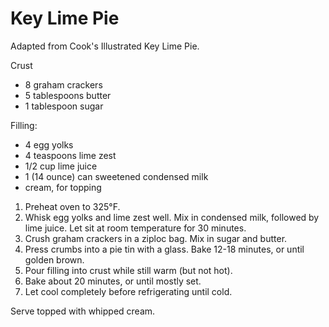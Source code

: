 # Key Lime Pie

Adapted from Cook's Illustrated Key Lime Pie.

Crust
- 8 graham crackers
- 5 tablespoons butter
- 1 tablespoon sugar

Filling:
- 4 egg yolks
- 4 teaspoons lime zest
- 1/2 cup lime juice
- 1 (14 ounce) can sweetened condensed milk
- cream, for topping

1. Preheat oven to 325&deg;F.
2. Whisk egg yolks and lime zest well. Mix in condensed milk, followed by lime juice. Let sit at room temperature for 30 minutes.
3. Crush graham crackers in a ziploc bag. Mix in sugar and butter.
4. Press crumbs into a pie tin with a glass. Bake 12-18 minutes, or until golden brown.
5. Pour filling into crust while still warm (but not hot).
6. Bake about 20 minutes, or until mostly set.
7. Let cool completely before refrigerating until cold.

Serve topped with whipped cream.
